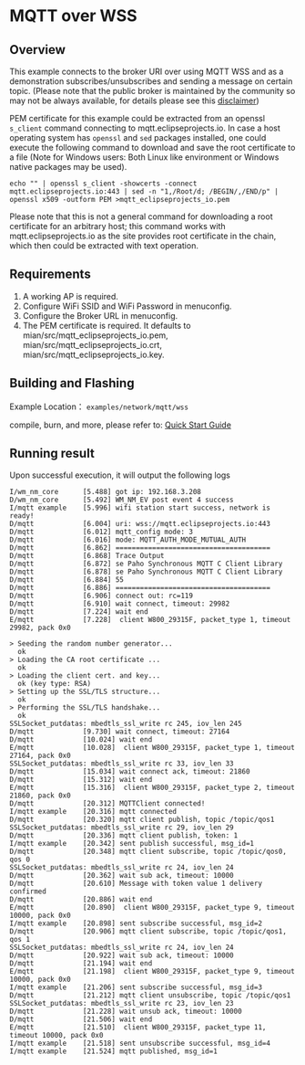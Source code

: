 # MQTT over WSS

## Overview
This example connects to the broker URI over using MQTT WSS and as a demonstration subscribes/unsubscribes and sending a message on certain topic.
(Please note that the public broker is maintained by the community so may not be always available, for details please see this [disclaimer](https://iot.eclipse.org/getting-started/#sandboxes))

PEM certificate for this example could be extracted from an openssl `s_client` command connecting to mqtt.eclipseprojects.io.
In case a host operating system has `openssl` and `sed` packages installed, one could execute the following command to download and save the root certificate to a file (Note for Windows users: Both Linux like environment or Windows native packages may be used).
```
echo "" | openssl s_client -showcerts -connect mqtt.eclipseprojects.io:443 | sed -n "1,/Root/d; /BEGIN/,/END/p" | openssl x509 -outform PEM >mqtt_eclipseprojects_io.pem
```
Please note that this is not a general command for downloading a root certificate for an arbitrary host;
this command works with mqtt.eclipseprojects.io as the site provides root certificate in the chain, 
which then could be extracted with text operation.

## Requirements
1. A working AP is required.
2. Configure WiFi SSID and WiFi Password in menuconfig.
3. Configure the Broker URL in menuconfig.
4. The PEM certificate is required. It defaults to mian/src/mqtt_eclipseprojects_io.pem, mian/src/mqtt_eclipseprojects_io.crt, mian/src/mqtt_eclipseprojects_io.key.

## Building and Flashing

Example Location： `examples/network/mqtt/wss`

compile, burn, and more, please refer to: [Quick Start Guide](https://doc.winnermicro.net/w800/en/2.2-beta.2/get_started/index.html)


## Running result

Upon successful execution, it will output the following logs

```
I/wm_nm_core      [5.488] got ip: 192.168.3.208
D/wm_nm_core      [5.492] WM_NM_EV post event 4 success
I/mqtt example    [5.996] wifi station start success, network is ready!
D/mqtt            [6.004] uri: wss://mqtt.eclipseprojects.io:443
D/mqtt            [6.012] mqtt_config mode: 3
D/mqtt            [6.016] mode: MQTT_AUTH_MODE_MUTUAL_AUTH
D/mqtt            [6.862] ======================================
D/mqtt            [6.868] Trace Output
D/mqtt            [6.872] se Paho Synchronous MQTT C Client Library
D/mqtt            [6.878] se Paho Synchronous MQTT C Client Library
D/mqtt            [6.884] 55
D/mqtt            [6.886] ======================================
D/mqtt            [6.906] connect out: rc=119
D/mqtt            [6.910] wait connect, timeout: 29982
D/mqtt            [7.224] wait end
E/mqtt            [7.228]  client W800_29315F, packet_type 1, timeout 29982, pack 0x0

> Seeding the random number generator...
  ok
> Loading the CA root certificate ...
  ok
> Loading the client cert. and key...
  ok (key type: RSA)
> Setting up the SSL/TLS structure...
  ok
> Performing the SSL/TLS handshake...
  ok
SSLSocket_putdatas: mbedtls_ssl_write rc 245, iov_len 245
D/mqtt            [9.730] wait connect, timeout: 27164
D/mqtt            [10.024] wait end
E/mqtt            [10.028]  client W800_29315F, packet_type 1, timeout 27164, pack 0x0
SSLSocket_putdatas: mbedtls_ssl_write rc 33, iov_len 33
D/mqtt            [15.034] wait connect ack, timeout: 21860
D/mqtt            [15.312] wait end
E/mqtt            [15.316]  client W800_29315F, packet_type 2, timeout 21860, pack 0x0
D/mqtt            [20.312] MQTTClient connected!
I/mqtt example    [20.316] mqtt connected
D/mqtt            [20.320] mqtt client publish, topic /topic/qos1
SSLSocket_putdatas: mbedtls_ssl_write rc 29, iov_len 29
D/mqtt            [20.336] mqtt client publish, token: 1
I/mqtt example    [20.342] sent publish successful, msg_id=1
D/mqtt            [20.348] mqtt client subscribe, topic /topic/qos0, qos 0
SSLSocket_putdatas: mbedtls_ssl_write rc 24, iov_len 24
D/mqtt            [20.362] wait sub ack, timeout: 10000
D/mqtt            [20.610] Message with token value 1 delivery confirmed
D/mqtt            [20.886] wait end
E/mqtt            [20.890]  client W800_29315F, packet_type 9, timeout 10000, pack 0x0
I/mqtt example    [20.898] sent subscribe successful, msg_id=2
D/mqtt            [20.906] mqtt client subscribe, topic /topic/qos1, qos 1
SSLSocket_putdatas: mbedtls_ssl_write rc 24, iov_len 24
D/mqtt            [20.922] wait sub ack, timeout: 10000
D/mqtt            [21.194] wait end
E/mqtt            [21.198]  client W800_29315F, packet_type 9, timeout 10000, pack 0x0
I/mqtt example    [21.206] sent subscribe successful, msg_id=3
D/mqtt            [21.212] mqtt client unsubscribe, topic /topic/qos1
SSLSocket_putdatas: mbedtls_ssl_write rc 23, iov_len 23
D/mqtt            [21.228] wait unsub ack, timeout: 10000
D/mqtt            [21.506] wait end
E/mqtt            [21.510]  client W800_29315F, packet_type 11, timeout 10000, pack 0x0
I/mqtt example    [21.518] sent unsubscribe successful, msg_id=4
I/mqtt example    [21.524] mqtt published, msg_id=1
```